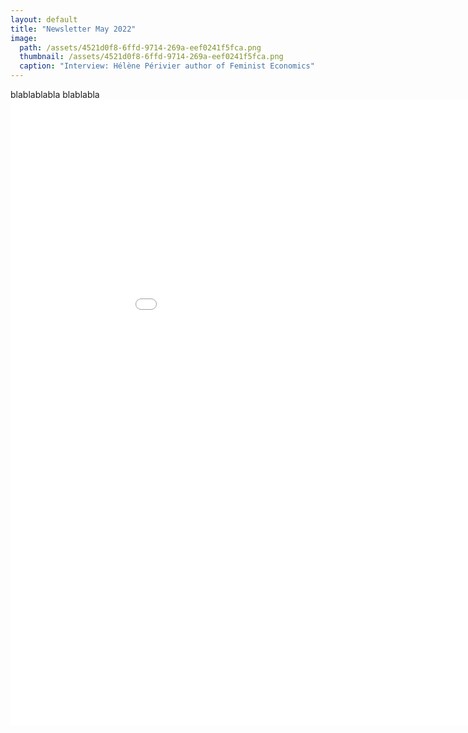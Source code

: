 ```yaml
---
layout: default
title: "Newsletter May 2022"
image: 
  path: /assets/4521d0f8-6ffd-9714-269a-eef0241f5fca.png
  thumbnail: /assets/4521d0f8-6ffd-9714-269a-eef0241f5fca.png
  caption: "Interview: Hélène Périvier author of Feminist Economics"
---
```


blablablabla
<object data="../assets/pdf/newsletter.pdf" width="1000" height="1000" type='application/pdf'></object>
blablabla
<embed src="../assets/pdf/newsletter.pdf" width="1000" height="1000"  type="application/pdf">
